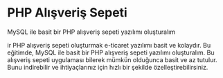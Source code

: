 # PHP Alışveriş Sepeti
MySQL ile basit bir PHP alışveriş sepeti yazılımı oluşturalım

ir PHP alışveriş sepeti oluşturmak e-ticaret yazılımı basit ve kolaydır. Bu eğitimde,  MySQL ile basit bir PHP alışveriş sepeti yazılımı oluşturalım. Bu alışveriş sepeti uygulaması bilerek mümkün olduğunca basit ve az tutulur. Bunu indirebilir ve ihtiyaçlarınız için hızlı bir şekilde özelleştirebilirsiniz.
